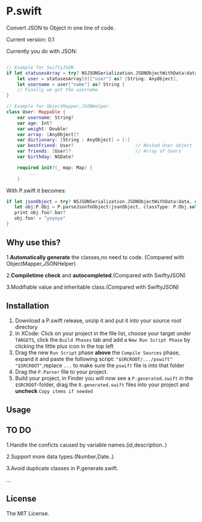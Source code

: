 # P.swift
Convert JSON to Object in one line of code.

Current version: 0.1

Currently you do with JSON:
```swift

// Example for SwiftyJSON
if let statusesArray = try? NSJSONSerialization.JSONObjectWithData(data, options: .AllowFragments) as? [[String: AnyObject]],
    let user = statusesArray[0]["user"] as? [String: AnyObject],
    let username = user["name"] as? String {
    // Finally we got the username
}

// Example for ObjectMapper,JSONHelper
class User: Mappable {
    var username: String?
    var age: Int?
    var weight: Double!
    var array: [AnyObject]?
    var dictionary: [String : AnyObject] = [:]
    var bestFriend: User?                       // Nested User object
    var friends: [User]?                        // Array of Users
    var birthday: NSDate?

    required init?(_ map: Map) {
        ...
    }
```

With P.swift it becomes:
```swift
if let jsonObject = try? NSJSONSerialization.JSONObjectWithData(data, options: .AllowFragments) as? [String: AnyObject]{
   let obj:P.Obj = P.parseJsonToObject(jsonObject, classType: P.Obj.self)
   print obj.foo?.bar?
   obj.foo! = "yoyoyo" 
}
```

## Why use this?

1.**Automatically generate** the classes,no need to code. (Compared with ObjectMapper,JSONHelper)

2.**Compiletime check** and **autocompleted**.(Compared with SwiftyJSON)

3.Modifiable value and inheritable class.(Compared with SwiftyJSON) 

## Installation

1. Download a P.swift release, unzip it and put it into your source root directory
2. In XCode: Click on your project in the file list, choose your target under `TARGETS`, click the `Build Phases` tab and add a `New Run Script Phase` by clicking the little plus icon in the top left
3. Drag the new `Run Script` phase **above** the `Compile Sources` phase, expand it and paste the following script: `"$SRCROOT/.../pswift" "$SRCROOT"`,replace `...` to make sure the `pswift` file is into that folder
4. Drag the `P.Parser` file to your project.
5. Build your project, in Finder you will now see a `P.generated.swift` in the `$SRCROOT`-folder, drag the `R.generated.swift` files into your project and **uncheck** `Copy items if needed`

## Usage

## TO DO
1.Handle the conficts caused by variable names.(id,description..) 

2.Support more data types.(Number,Date..) 

3.Avoid duplicate classes in P.generate.swift. 

...

## License
The MIT License.
